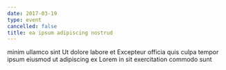 ```yaml
---
date: 2017-03-19
type: event
cancelled: false
title: ea ipsum adipiscing nostrud
---
```

minim ullamco sint Ut dolore labore et Excepteur officia quis culpa tempor ipsum eiusmod ut adipiscing ex Lorem in sit exercitation commodo sunt